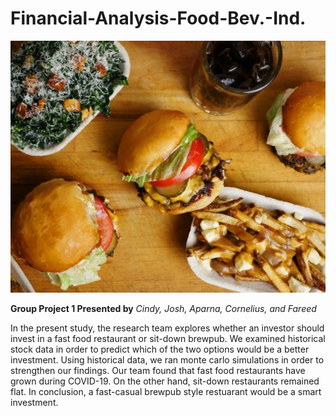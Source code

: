 # Financial-Analysis-Food-Bev.-Ind.

![alt text](FastFood.jpg)

**Group Project 1 Presented by** *Cindy, Josh, Aparna, Cornelius, and Fareed*

In the present study, the research team explores whether an investor should invest in a fast food restaurant or sit-down brewpub. We examined historical stock data in order to predict which of the two options would be a better investment. Using historical data, we ran monte carlo simulations in order to strengthen our findings. Our team found that fast food restaurants have grown during COVID-19. On the other hand, sit-down restaurants remained flat. In conclusion, a fast-casual brewpub style restuarant would be a smart investment. 
